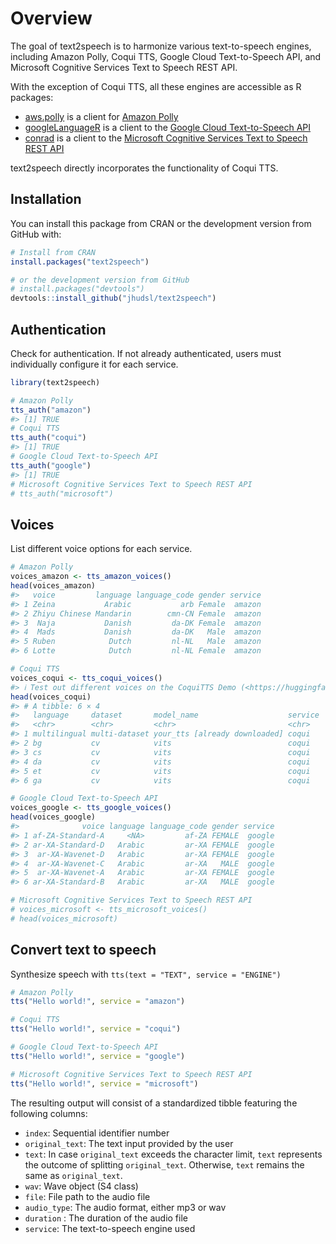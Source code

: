 
<!-- README.md is generated from README.Rmd. Please edit that file -->

# Overview

<!-- badges: start -->
<!-- badges: end -->

The goal of text2speech is to harmonize various text-to-speech engines,
including Amazon Polly, Coqui TTS, Google Cloud Text-to-Speech API, and
Microsoft Cognitive Services Text to Speech REST API.

With the exception of Coqui TTS, all these engines are accessible as R
packages:

- [aws.polly](https://github.com/cloudyr/aws.polly) is a client for
  [Amazon
  Polly](https://docs.aws.amazon.com/polly/latest/dg/what-is.html)
- [googleLanguageR](https://github.com/ropensci/googleLanguageR) is a
  client to the [Google Cloud Text-to-Speech
  API](https://cloud.google.com/text-to-speech/)
- [conrad](https://github.com/fhdsl/conrad) is a client to the
  [Microsoft Cognitive Services Text to Speech REST
  API](https://learn.microsoft.com/en-us/azure/cognitive-services/speech-service/rest-text-to-speech?tabs=streaming)

text2speech directly incorporates the functionality of Coqui TTS.

## Installation

You can install this package from CRAN or the development version from
GitHub with:

``` r
# Install from CRAN
install.packages("text2speech")

# or the development version from GitHub
# install.packages("devtools")
devtools::install_github("jhudsl/text2speech")
```

## Authentication

Check for authentication. If not already authenticated, users must
individually configure it for each service.

``` r
library(text2speech)

# Amazon Polly
tts_auth("amazon")
#> [1] TRUE
# Coqui TTS
tts_auth("coqui")
#> [1] TRUE
# Google Cloud Text-to-Speech API 
tts_auth("google")
#> [1] TRUE
# Microsoft Cognitive Services Text to Speech REST API
# tts_auth("microsoft")
```

## Voices

List different voice options for each service.

``` r
# Amazon Polly
voices_amazon <- tts_amazon_voices()
head(voices_amazon)
#>   voice         language language_code gender service
#> 1 Zeina           Arabic           arb Female  amazon
#> 2 Zhiyu Chinese Mandarin        cmn-CN Female  amazon
#> 3  Naja           Danish         da-DK Female  amazon
#> 4  Mads           Danish         da-DK   Male  amazon
#> 5 Ruben            Dutch         nl-NL   Male  amazon
#> 6 Lotte            Dutch         nl-NL Female  amazon

# Coqui TTS
voices_coqui <- tts_coqui_voices()
#> ℹ Test out different voices on the CoquiTTS Demo (<https://huggingface.co/spaces/coqui/CoquiTTS>)
head(voices_coqui)
#> # A tibble: 6 × 4
#>   language     dataset       model_name                    service
#>   <chr>        <chr>         <chr>                         <chr>  
#> 1 multilingual multi-dataset your_tts [already downloaded] coqui  
#> 2 bg           cv            vits                          coqui  
#> 3 cs           cv            vits                          coqui  
#> 4 da           cv            vits                          coqui  
#> 5 et           cv            vits                          coqui  
#> 6 ga           cv            vits                          coqui

# Google Cloud Text-to-Speech API 
voices_google <- tts_google_voices()
head(voices_google)
#>              voice language language_code gender service
#> 1 af-ZA-Standard-A     <NA>         af-ZA FEMALE  google
#> 2 ar-XA-Standard-D   Arabic         ar-XA FEMALE  google
#> 3  ar-XA-Wavenet-D   Arabic         ar-XA FEMALE  google
#> 4  ar-XA-Wavenet-C   Arabic         ar-XA   MALE  google
#> 5  ar-XA-Wavenet-A   Arabic         ar-XA FEMALE  google
#> 6 ar-XA-Standard-B   Arabic         ar-XA   MALE  google

# Microsoft Cognitive Services Text to Speech REST API
# voices_microsoft <- tts_microsoft_voices()
# head(voices_microsoft)
```

## Convert text to speech

Synthesize speech with `tts(text = "TEXT", service = "ENGINE")`

``` r
# Amazon Polly
tts("Hello world!", service = "amazon")

# Coqui TTS
tts("Hello world!", service = "coqui")

# Google Cloud Text-to-Speech API 
tts("Hello world!", service = "google")

# Microsoft Cognitive Services Text to Speech REST API
tts("Hello world!", service = "microsoft")
```

The resulting output will consist of a standardized tibble featuring the
following columns:

- `index`: Sequential identifier number
- `original_text`: The text input provided by the user
- `text`: In case `original_text` exceeds the character limit, `text`
  represents the outcome of splitting `original_text`. Otherwise, `text`
  remains the same as `original_text`.
- `wav`: Wave object (S4 class)
- `file`: File path to the audio file
- `audio_type`: The audio format, either mp3 or wav
- `duration` : The duration of the audio file
- `service`: The text-to-speech engine used
